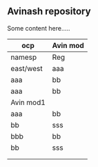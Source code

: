 ## Avinash repository

Some content here.....

| ocp       | Avin mod |
| --------- | -------- |
| namesp    | Reg      | Route | pql | pod |
| east/west | aaa      | bb | sss | sdf | fsdf |
| aaa       | bb       | sss | sdf | fsdf |
| aaa       | bb       | sss | sdf | fsdf |
| Avin mod1 |
| aaa       | bb       | sss | sdf | fsdf |
| bb        | sss      | sdf | fsdf |
| bbb       | bb       | sss | sdf | fsdf |
| bb        | sss      | sdf | fsdf |
|           |          |  |  |  |
|           |          |  |  |  |
